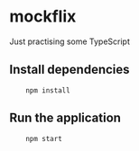 # mockflix

Just practising some TypeScript

## Install dependencies
```
    npm install
```

## Run the application
```
    npm start
```
